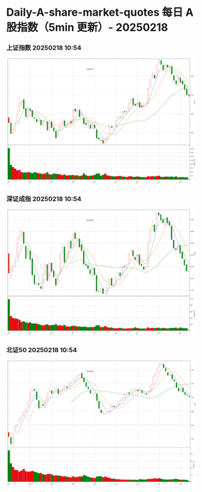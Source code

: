 
# Daily-A-share-market-quotes 每日 A 股指数（5min 更新）- 20250218

### 上证指数 20250218 10:54
![](./fig/2025/2/20250218-sh000001.png)

### 深证成指 20250218 10:54
![](./fig/2025/2/20250218-sz399001.png)

### 北证50 20250218 10:54
![](./fig/2025/2/20250218-bj899050.png)
